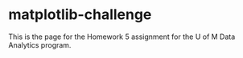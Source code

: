 # matplotlib-challenge
This is the page for the Homework 5 assignment for the U of M Data Analytics program.
